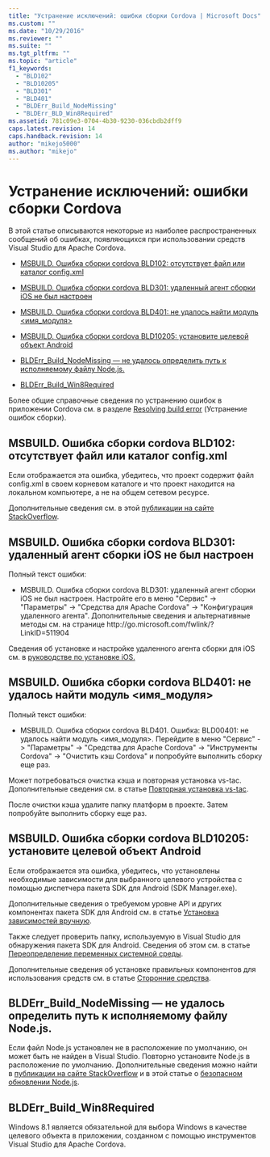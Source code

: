 ```yaml
---
title: "Устранение исключений: ошибки сборки Cordova | Microsoft Docs"
ms.custom: ""
ms.date: "10/29/2016"
ms.reviewer: ""
ms.suite: ""
ms.tgt_pltfrm: ""
ms.topic: "article"
f1_keywords: 
  - "BLD102"
  - "BLD10205"
  - "BLD301"
  - "BLD401"
  - "BLDErr_Build_NodeMissing"
  - "BLDErr_BLD_Win8Required"
ms.assetid: 781c09e3-0704-4b30-9230-036cbdb2dff9
caps.latest.revision: 14
caps.handback.revision: 14
author: "mikejo5000"
ms.author: "mikejo"
---
```

# Устранение исключений: ошибки сборки Cordova
В этой статье описываются некоторые из наиболее распространенных сообщений об ошибках, появляющихся при использовании средств Visual Studio для Apache Cordova.  
  
-   [MSBUILD. Ошибка сборки cordova BLD102: отсутствует файл или каталог config.xml](#BLD102)  
  
-   [MSBUILD. Ошибка сборки cordova BLD301: удаленный агент сборки iOS не был настроен](#BLD301)  
  
-   [MSBUILD. Ошибка сборки cordova BLD401: не удалось найти модуль &lt;имя_модуля&gt;](#BLD401)  
  
-   [MSBUILD. Ошибка сборки cordova BLD10205: установите целевой объект Android](#BLD10205)  
  
-   [BLDErr_Build_NodeMissing — не удалось определить путь к исполняемому файлу Node.js.](#BLDErr_Build_NodeMissing)  
  
-   [BLDErr_Build_Win8Required](#BLDErr_Build_Win8Required)  
  
 Более общие справочные сведения по устранению ошибок в приложении Cordova см. в разделе [Resolving build error](https://taco.visualstudio.com/en-us/docs/resolving-build-errors/) \(Устранение ошибок сборки\).  
  
##  <a name="BLD102"></a> MSBUILD. Ошибка сборки cordova BLD102: отсутствует файл или каталог config.xml  
 Если отображается эта ошибка, убедитесь, что проект содержит файл config.xml в своем корневом каталоге и что проект находится на локальном компьютере, а не на общем сетевом ресурсе.  
  
 Дополнительные сведения см. в этой [публикации на сайте StackOverflow](http://stackoverflow.com/questions/27134007/new-cordova-project-gives-the-error-bld00102-no-such-file-or-directory-confi).  
  
##  <a name="BLD301"></a> MSBUILD. Ошибка сборки cordova BLD301: удаленный агент сборки iOS не был настроен  
 Полный текст ошибки:  
  
-   MSBUILD. Ошибка сборки cordova BLD301: удаленный агент сборки iOS не был настроен. Настройте его в меню "Сервис" \-\>  "Параметры" \-\> "Средства для Apache Cordova" \-\> "Конфигурация удаленного агента". Дополнительные сведения и альтернативные методы см. на странице http:\/\/go.microsoft.com\/fwlink\/?LinkID\=511904  
  
 Сведения об установке и настройке удаленного агента сборки для iOS см. в [руководстве по установке iOS.](http://taco.visualstudio.com/en-us/docs/ios-guide/)  
  
##  <a name="BLD401"></a> MSBUILD. Ошибка сборки cordova BLD401: не удалось найти модуль \<имя\_модуля\>  
 Полный текст ошибки:  
  
-   MSBUILD. Ошибка сборки cordova BLD401. Ошибка: BLD00401: не удалось найти модуль \<имя\_модуля\>. Перейдите в меню "Сервис" \-\> "Параметры" \-\> "Средства для Apache Cordova" \-\> "Инструменты Cordova" \-\> "Очистить кэш Cordova" и попробуйте выполнить сборку еще раз.  
  
 Может потребоваться очистка кэша и повторная установка vs\-tac. Дополнительные сведения см. в статье [Повторная установка vs\-tac](http://taco.visualstudio.com/en-us/docs/configure-vs-tools-apache-cordova#vstac).  
  
 После очистки кэша удалите папку платформ в проекте. Затем попробуйте выполнить сборку еще раз.  
  
##  <a name="BLD10205"></a> MSBUILD. Ошибка сборки cordova BLD10205: установите целевой объект Android  
 Если отображается эта ошибка, убедитесь, что установлены необходимые зависимости для выбранного целевого устройства с помощью диспетчера пакета SDK для Android \(SDK Manager.exe\).  
  
 Дополнительные сведения о требуемом уровне API и других компонентах пакета SDK для Android см. в статье [Установка зависимостей вручную](http://taco.visualstudio.com/en-us/docs/configure-vs-tools-apache-cordova#ThirdParty).  
  
 Также следует проверить папку, используемую в Visual Studio для обнаружения пакета SDK для Android. Сведения об этом см. в статье [Переопределение переменных системной среды](http://taco.visualstudio.com/en-us/docs/configure-vs-tools-apache-cordova#env-var).  
  
 Дополнительные сведения об установке правильных компонентов для использования средств см. в статье [Сторонние средства](http://taco.visualstudio.com/en-us/docs/install-vs-tools-apache-cordova#choose).  
  
##  <a name="BLDErr_Build_NodeMissing"></a> BLDErr\_Build\_NodeMissing — не удалось определить путь к исполняемому файлу Node.js.  
 Если файл Node.js установлен не в расположение по умолчанию, он может быть не найден в Visual Studio. Повторно установите Node.js в расположение по умолчанию. Дополнительные сведения можно найти в [публикации на сайте StackOverflow](http://stackoverflow.com/questions/32203992/vs2015-cordova-apps-blderr-build-nodemissing) и в этой статье о [безопасном обновлении Node.js](http://taco.visualstudio.com/en-us/docs/change-node-version/).  
  
##  <a name="BLDErr_Build_Win8Required"></a> BLDErr\_Build\_Win8Required  
 Windows 8.1 является обязательной для выбора Windows в качестве целевого объекта в приложении, созданном с помощью инструментов Visual Studio для Apache Cordova.